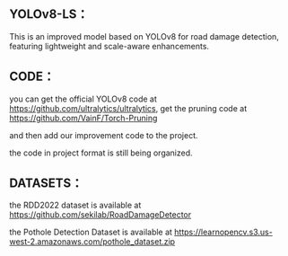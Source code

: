 ## YOLOv8-LS：
This is an improved model based on YOLOv8 for road damage detection, featuring lightweight and scale-aware enhancements.

## CODE：
you can get the official  YOLOv8 code at https://github.com/ultralytics/ultralytics, 
get the pruning code at https://github.com/VainF/Torch-Pruning

and then add our improvement code to the project.

the code in project format is still being organized.

## DATASETS：

the RDD2022 dataset is available at  https://github.com/sekilab/RoadDamageDetector 

the Pothole Detection Dataset is available at https://learnopencv.s3.us-west-2.amazonaws.com/pothole_dataset.zip
